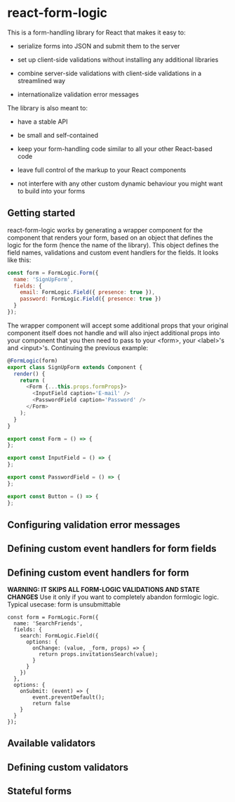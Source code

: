 # react-form-logic

This is a form-handling library for React that makes it easy to:

* serialize forms into JSON and submit them to the server

* set up client-side validations without installing any additional
  libraries

* combine server-side validations with client-side validations in a
  streamlined way

* internationalize validation error messages

The library is also meant to:

* have a stable API

* be small and self-contained

* keep your form-handling code similar to all your other React-based
  code

* leave full control of the markup to your React components

* not interfere with any other custom dynamic behaviour you might want
  to build into your forms

## Getting started

react-form-logic works by generating a wrapper component for the
component that renders your form, based on an object that defines the
logic for the form (hence the name of the library). This object
defines the field names, validations and custom event handlers for the
fields. It looks like this:

```javascript
const form = FormLogic.Form({
  name: 'SignUpForm',
  fields: {
    email: FormLogic.Field({ presence: true }),
    password: FormLogic.Field({ presence: true })
  }
});
```

The wrapper component will accept some additional props that your
original component itself does not handle and will also inject
additional props into your component that you then need to pass to
your \<form\>, your \<label\>'s and \<input\>'s. Continuing the
previous example:

```javascript
@FormLogic(form)
export class SignUpForm extends Component {
  render() {
    return (
      <Form {...this.props.formProps}>
        <InputField caption='E-mail' />
        <PasswordField caption='Password' />
      </Form>
    );
  }
}

export const Form = () => {
};

export const InputField = () => {
};

export const PasswordField = () => {
};

export const Button = () => {
};
```

## Configuring validation error messages

## Defining custom event handlers for form fields

## Defining custom event handlers for form

**WARNING: IT SKIPS ALL FORM-LOGIC VALIDATIONS AND STATE CHANGES**
Use it only if you want to completely abandon formlogic logic.
Typical usecase: form is unsubmittable

```
const form = FormLogic.Form({
  name: 'SearchFriends',
  fields: {
    search: FormLogic.Field({
      options: {
        onChange: (value, _form, props) => {
          return props.invitationsSearch(value);
        }
      }
    })
  },
  options: {
    onSubmit: (event) => {
        event.preventDefault();
        return false
    }
  }
});
```

## Available validators

## Defining custom validators

## Stateful forms
